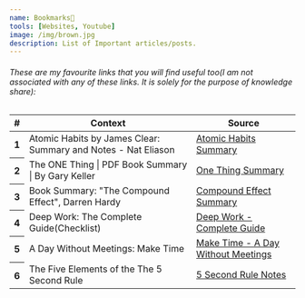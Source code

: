 ```yaml
---
name: Bookmarks💎
tools: [Websites, Youtube]
image: /img/brown.jpg
description: List of Important articles/posts.
---
```


###### These are my favourite links that you will find useful too(I am not associated with any of these links. It is solely for the purpose of knowledge share): 
<table class="table table-sm">
  <thead>
    <tr>
      <th scope="col">#</th>
      <th scope="col">Context</th>
      <th scope="col">Source</th>
    </tr>
  </thead>
  <tbody>
    <tr>
      <th scope="row">1</th>
      <td>Atomic Habits by James Clear: Summary and Notes - Nat Eliason</td>
      <td><a href="https://www.nateliason.com/notes/atomic-habits-james-clear">Atomic Habits Summary</a> </td>
    </tr>
    <tr>
      <th scope="row">2</th>
      <td>The ONE Thing | PDF Book Summary | By Gary Keller</td>
      <td><a href="https://paulminors.com/blog/one-thing-gary-keller-book-summary-pdf/">One Thing Summary</a></td>
    </tr>
    <tr>
      <th scope="row">3</th>
      <td>Book Summary: "The Compound Effect", Darren Hardy</td>
      <td><a href="https://fastertomaster.com/the-compound-effect-darren-hardy/">Compound Effect Summary</a></td>
    </tr>
	<tr>
      <th scope="row">4</th>
      <td>Deep Work: The Complete Guide(Checklist)</td>
      <td><a href="https://doist.com/blog/deep-work/?utm_source=dots_blog&utm_medium=referral&utm_campaign=time_blocking">Deep Work - Complete Guide</a></td>
    </tr>
	<tr>
      <th scope="row">5</th>
      <td>A Day Without Meetings: Make Time</td>
      <td><a href="https://maketime.blog/article/a-day-without-meetings/">Make Time - A Day Without Meetings</a></td>
    </tr>
	<tr>
      <th scope="row">6</th>
      <td>The Five Elements of the The 5 Second Rule</td>
      <td><a href="https://melrobbins.com/five-elements-5-second-rule/">5 Second Rule Notes</a></td>
    </tr>
  </tbody>
</table>